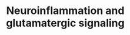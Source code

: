 ---
annotations:
- type: Pathway Ontology
  value: signaling pathway pertinent to the brain and nervous system
- type: Pathway Ontology
  value: neuropsychiatric disease pathway
- type: Pathway Ontology
  value: signaling pathway pertinent to immunity
- type: Cell Type Ontology
  value: microglial cell
- type: Cell Type Ontology
  value: neuron
- type: Cell Type Ontology
  value: astrocyte
authors:
- LKoole
- Fehrhart
- L Dupuis
- Eweitz
- Finterly
- Egonw
description: The relation between neuroinflammation and glutamatergic signaling
last-edited: 2021-11-30
organisms:
- Homo sapiens
redirect_from:
- /index.php/Pathway:WP5083
- /instance/WP5083
schema-jsonld:
- '@context': https://schema.org/
  '@id': https://wikipathways.github.io/pathways/WP5083.html
  '@type': Dataset
  creator:
    '@type': Organization
    name: WikiPathways
  description: The relation between neuroinflammation and glutamatergic signaling
  keywords:
  - GLS2
  - CALM1
  - IL6
  - Cell survival
  - TCA cycle
  - FOS
  - IL13RA1
  - NADH
  - CAMK2D
  - PLCB1
  - glucose
  - IL10RB
  - SLC2A1
  - TNFRSF1B
  - IL12B
  - TGFB2
  - SLC6A9
  - GRM7
  - MAPK Signaling Pathway
  - CAMK2B
  - GRM8
  - SMAD7
  - IL6ST
  - TRAF5
  - DLAT
  - cAMP
  - SLC1A3
  - GRM4
  - Neuroprotection
  - GRIN2D
  - DLD
  - IFNG
  - SOCS3
  - superoxide
  - PRKCG
  - H2O2
  - Depolarisation
  - Mg2+
  - Ca2+
  - PLCB4
  - TNF
  - TNFRSF1A
  - CAMK2A
  - PLCB2
  - PHGDH
  - MAPK1
  - IL1R2
  - GRIA4
  - GRIN2A
  - NOS1
  - TGFB3
  - STAT1
  - LPS
  - DISC1
  - LRRC8A
  - LRRC8C
  - GRIN2B
  - GRIK1
  - SLC1A4
  - STAT6
  - PRKCB
  - SLC38A3
  - LRRC8B
  - IL13
  - 1,2-diglycerides
  - GRIK3
  - TGFBR1
  - GFAP
  - CAMKK1
  - IRS1
  - GRIN2C
  - LIF
  - TGFBR3
  - IL6R
  - LTA
  - PLCB3
  - Long term depression
  - CNTF
  - SLC17A6
  - MAPK3
  - NFKB2
  - 1,3-diglycerides
  - GRIN3B
  - SLC2A3
  - PPP1CA
  - DAO
  - PP3
  - PSPH
  - ARC
  - LRRC8E
  - BCL2
  - NFKB1
  - IL1B
  - GRIA2
  - TGFB1
  - ADCY8
  - GRIK5
  - NSMF
  - NGF
  - BDNF
  - nitric oxide
  - Cell Survival
  - GRIA3
  - GRIA1
  - CAMK2G
  - SMAD3
  - SMAD4
  - SLC38A2
  - Acetyl-CoA
  - GRIN3A
  - NAD+
  - SMAD2
  - IL1A
  - SLC1A2
  - SHMT1
  - Glycolysis
  - CAMKK2
  - NH3(+)
  - PHP
  - SLC7A10
  - SRR
  - L-Aspartate
  - JAK1
  - LRRC8D
  - CAMK4
  - IGF1
  - IFNGR1
  - SLC17A7
  - IL1R1
  - IL10
  - GRIK2
  - SLC38A5
  - Long-term potentiation
  - IFNGR2
  - GRIN1
  - pyruvate
  - GLS
  - 3PG
  - CREB1
  - PDHA1
  - PRKCA
  - PSAT1
  - glutamine
  - Apoptosis
  - INSR
  - GRIK4
  - PPP1CB
  - H+
  - CFL1
  - L-serine
  - ADCY3
  - 2-ketoglutarate
  - SLC38A1
  - IL10RA
  - SHMT2
  - PI3K/AKT signaling
  - PRKACA
  - IL4R
  - GRM5
  - 2-oxoglutarate
  - GS
  - GRM1
  - ADCY1
  - AKT1
  - glutamate
  - IL12A
  - TGFBR2
  - TRPM4
  - 3-Phosphoserine
  - GOT1
  - IL4
  - SLC1A1
  - GRM2
  - STAT3
  - Glycine
  - D-serine
  - FGF2
  - PPP1CC
  - SLC1A6
  license: CC0
  name: Neuroinflammation and glutamatergic signaling
seo: CreativeWork
title: Neuroinflammation and glutamatergic signaling
wpid: WP5083
---